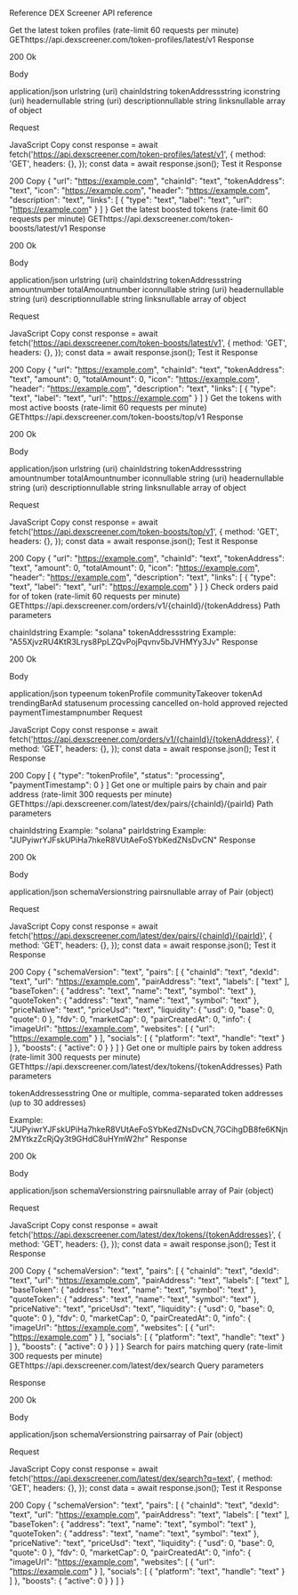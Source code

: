 Reference
DEX Screener API reference

Get the latest token profiles (rate-limit 60 requests per minute)
GEThttps://api.dexscreener.com/token-profiles/latest/v1
Response

200
Ok

Body

application/json
urlstring (uri)
chainIdstring
tokenAddressstring
iconstring (uri)
headernullable string (uri)
descriptionnullable string
linksnullable array of object

Request

JavaScript
Copy
const response = await fetch('https://api.dexscreener.com/token-profiles/latest/v1', {
    method: 'GET',
    headers: {},
});
const data = await response.json();
Test it
Response

200
Copy
{
  "url": "https://example.com",
  "chainId": "text",
  "tokenAddress": "text",
  "icon": "https://example.com",
  "header": "https://example.com",
  "description": "text",
  "links": [
    {
      "type": "text",
      "label": "text",
      "url": "https://example.com"
    }
  ]
}
Get the latest boosted tokens (rate-limit 60 requests per minute)
GEThttps://api.dexscreener.com/token-boosts/latest/v1
Response

200
Ok

Body

application/json
urlstring (uri)
chainIdstring
tokenAddressstring
amountnumber
totalAmountnumber
iconnullable string (uri)
headernullable string (uri)
descriptionnullable string
linksnullable array of object

Request

JavaScript
Copy
const response = await fetch('https://api.dexscreener.com/token-boosts/latest/v1', {
    method: 'GET',
    headers: {},
});
const data = await response.json();
Test it
Response

200
Copy
{
  "url": "https://example.com",
  "chainId": "text",
  "tokenAddress": "text",
  "amount": 0,
  "totalAmount": 0,
  "icon": "https://example.com",
  "header": "https://example.com",
  "description": "text",
  "links": [
    {
      "type": "text",
      "label": "text",
      "url": "https://example.com"
    }
  ]
}
Get the tokens with most active boosts (rate-limit 60 requests per minute)
GEThttps://api.dexscreener.com/token-boosts/top/v1
Response

200
Ok

Body

application/json
urlstring (uri)
chainIdstring
tokenAddressstring
amountnumber
totalAmountnumber
iconnullable string (uri)
headernullable string (uri)
descriptionnullable string
linksnullable array of object

Request

JavaScript
Copy
const response = await fetch('https://api.dexscreener.com/token-boosts/top/v1', {
    method: 'GET',
    headers: {},
});
const data = await response.json();
Test it
Response

200
Copy
{
  "url": "https://example.com",
  "chainId": "text",
  "tokenAddress": "text",
  "amount": 0,
  "totalAmount": 0,
  "icon": "https://example.com",
  "header": "https://example.com",
  "description": "text",
  "links": [
    {
      "type": "text",
      "label": "text",
      "url": "https://example.com"
    }
  ]
}
Check orders paid for of token (rate-limit 60 requests per minute)
GEThttps://api.dexscreener.com/orders/v1/{chainId}/{tokenAddress}
Path parameters

chainIdstring
Example: "solana"
tokenAddressstring
Example: "A55XjvzRU4KtR3Lrys8PpLZQvPojPqvnv5bJVHMYy3Jv"
Response

200
Ok

Body

application/json
typeenum
tokenProfile
communityTakeover
tokenAd
trendingBarAd
statusenum
processing
cancelled
on-hold
approved
rejected
paymentTimestampnumber
Request

JavaScript
Copy
const response = await fetch('https://api.dexscreener.com/orders/v1/{chainId}/{tokenAddress}', {
    method: 'GET',
    headers: {},
});
const data = await response.json();
Test it
Response

200
Copy
[
  {
    "type": "tokenProfile",
    "status": "processing",
    "paymentTimestamp": 0
  }
]
Get one or multiple pairs by chain and pair address (rate-limit 300 requests per minute)
GEThttps://api.dexscreener.com/latest/dex/pairs/{chainId}/{pairId}
Path parameters

chainIdstring
Example: "solana"
pairIdstring
Example: "JUPyiwrYJFskUPiHa7hkeR8VUtAeFoSYbKedZNsDvCN"
Response

200
Ok

Body

application/json
schemaVersionstring
pairsnullable array of Pair (object)

Request

JavaScript
Copy
const response = await fetch('https://api.dexscreener.com/latest/dex/pairs/{chainId}/{pairId}', {
    method: 'GET',
    headers: {},
});
const data = await response.json();
Test it
Response

200
Copy
{
  "schemaVersion": "text",
  "pairs": [
    {
      "chainId": "text",
      "dexId": "text",
      "url": "https://example.com",
      "pairAddress": "text",
      "labels": [
        "text"
      ],
      "baseToken": {
        "address": "text",
        "name": "text",
        "symbol": "text"
      },
      "quoteToken": {
        "address": "text",
        "name": "text",
        "symbol": "text"
      },
      "priceNative": "text",
      "priceUsd": "text",
      "liquidity": {
        "usd": 0,
        "base": 0,
        "quote": 0
      },
      "fdv": 0,
      "marketCap": 0,
      "pairCreatedAt": 0,
      "info": {
        "imageUrl": "https://example.com",
        "websites": [
          {
            "url": "https://example.com"
          }
        ],
        "socials": [
          {
            "platform": "text",
            "handle": "text"
          }
        ]
      },
      "boosts": {
        "active": 0
      }
    }
  ]
}
Get one or multiple pairs by token address (rate-limit 300 requests per minute)
GEThttps://api.dexscreener.com/latest/dex/tokens/{tokenAddresses}
Path parameters

tokenAddressesstring
One or multiple, comma-separated token addresses (up to 30 addresses)

Example: "JUPyiwrYJFskUPiHa7hkeR8VUtAeFoSYbKedZNsDvCN,7GCihgDB8fe6KNjn2MYtkzZcRjQy3t9GHdC8uHYmW2hr"
Response

200
Ok

Body

application/json
schemaVersionstring
pairsnullable array of Pair (object)

Request

JavaScript
Copy
const response = await fetch('https://api.dexscreener.com/latest/dex/tokens/{tokenAddresses}', {
    method: 'GET',
    headers: {},
});
const data = await response.json();
Test it
Response

200
Copy
{
  "schemaVersion": "text",
  "pairs": [
    {
      "chainId": "text",
      "dexId": "text",
      "url": "https://example.com",
      "pairAddress": "text",
      "labels": [
        "text"
      ],
      "baseToken": {
        "address": "text",
        "name": "text",
        "symbol": "text"
      },
      "quoteToken": {
        "address": "text",
        "name": "text",
        "symbol": "text"
      },
      "priceNative": "text",
      "priceUsd": "text",
      "liquidity": {
        "usd": 0,
        "base": 0,
        "quote": 0
      },
      "fdv": 0,
      "marketCap": 0,
      "pairCreatedAt": 0,
      "info": {
        "imageUrl": "https://example.com",
        "websites": [
          {
            "url": "https://example.com"
          }
        ],
        "socials": [
          {
            "platform": "text",
            "handle": "text"
          }
        ]
      },
      "boosts": {
        "active": 0
      }
    }
  ]
}
Search for pairs matching query (rate-limit 300 requests per minute)
GEThttps://api.dexscreener.com/latest/dex/search
Query parameters

Response

200
Ok

Body

application/json
schemaVersionstring
pairsarray of Pair (object)

Request

JavaScript
Copy
const response = await fetch('https://api.dexscreener.com/latest/dex/search?q=text', {
    method: 'GET',
    headers: {},
});
const data = await response.json();
Test it
Response

200
Copy
{
  "schemaVersion": "text",
  "pairs": [
    {
      "chainId": "text",
      "dexId": "text",
      "url": "https://example.com",
      "pairAddress": "text",
      "labels": [
        "text"
      ],
      "baseToken": {
        "address": "text",
        "name": "text",
        "symbol": "text"
      },
      "quoteToken": {
        "address": "text",
        "name": "text",
        "symbol": "text"
      },
      "priceNative": "text",
      "priceUsd": "text",
      "liquidity": {
        "usd": 0,
        "base": 0,
        "quote": 0
      },
      "fdv": 0,
      "marketCap": 0,
      "pairCreatedAt": 0,
      "info": {
        "imageUrl": "https://example.com",
        "websites": [
          {
            "url": "https://example.com"
          }
        ],
        "socials": [
          {
            "platform": "text",
            "handle": "text"
          }
        ]
      },
      "boosts": {
        "active": 0
      }
    }
  ]
}
